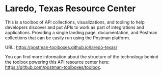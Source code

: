 # Laredo, Texas Resource Center
This is a toolbox of API collections, visualizations, and tooling to help developers discover and put APIs to work as part of integrations and applications. Providing a single landing page, documentation, and Postman collections that can be easily run using the Postman platform.

URL: https://postman-toolboxes.github.io/laredo-texas/

You can find more information about the structure of the technology behind the toolbox powering this API resource center here: https://github.com/postman-toolboxes/toolbox.
